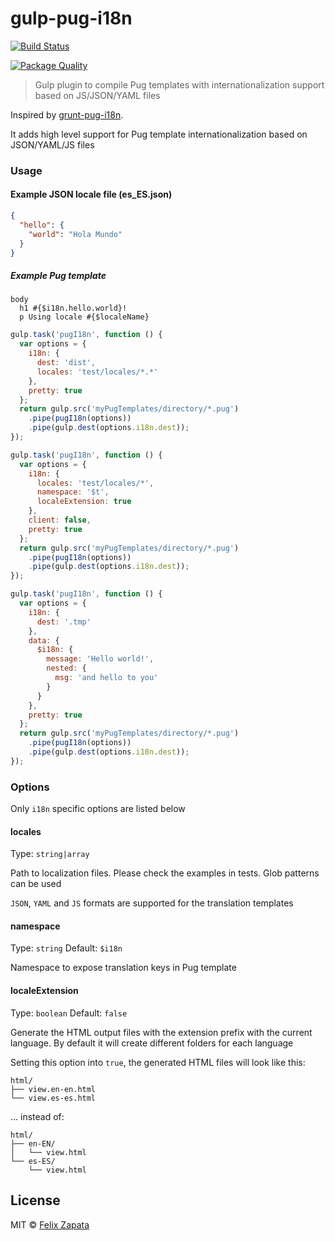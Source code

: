 # gulp-pug-i18n

[![Build Status](https://travis-ci.org/felixzapata/gulp-pug-i18n.png)](https://travis-ci.org/felixzapata/gulp-pug-i18n)

[![Package Quality](http://npm.packagequality.com/badge/gulp-pug-i18n.png)](http://npm.packagequality.com/badge/gulp-pug-i18n.png)

> Gulp plugin to compile Pug templates with internationalization support based on JS/JSON/YAML files

Inspired by [grunt-pug-i18n](https://github.com/AdesisNetlife/grunt-pug-i18n).

It adds high level support for Pug template internationalization based on JSON/YAML/JS files

### Usage

#### Example JSON locale file (es_ES.json)
```json
{
  "hello": {
    "world": "Hola Mundo"
  }
}
```

##### Example Pug template
```pug
body
  h1 #{$i18n.hello.world}!
  p Using locale #{$localeName}
```

```javascript
gulp.task('pugI18n', function () {
  var options = {
    i18n: {
      dest: 'dist',
      locales: 'test/locales/*.*'
    },
    pretty: true
  };
  return gulp.src('myPugTemplates/directory/*.pug')
    .pipe(pugI18n(options))
    .pipe(gulp.dest(options.i18n.dest));
});
```

```javascript
gulp.task('pugI18n', function () {
  var options = {
    i18n: {
      locales: 'test/locales/*',
      namespace: '$t',
      localeExtension: true
    },
    client: false,
    pretty: true
  };
  return gulp.src('myPugTemplates/directory/*.pug')
    .pipe(pugI18n(options))
    .pipe(gulp.dest(options.i18n.dest));
});
```

```javascript
gulp.task('pugI18n', function () {
  var options = {
    i18n: {
      dest: '.tmp'
    },
    data: {
      $i18n: {
        message: 'Hello world!',
        nested: {
          msg: 'and hello to you'
        }
      }
    },
    pretty: true
  };
  return gulp.src('myPugTemplates/directory/*.pug')
    .pipe(pugI18n(options))
    .pipe(gulp.dest(options.i18n.dest));
});
```

### Options

Only `i18n` specific options are listed below


#### locales
Type: `string|array`

Path to localization files. Please check the examples in tests. Glob patterns can be used

`JSON`, `YAML` and `JS` formats are supported for the translation templates

#### namespace
Type: `string`
Default: `$i18n`

Namespace to expose translation keys in Pug template

#### localeExtension
Type: `boolean`
Default: `false`

Generate the HTML output files with the extension prefix with the current language.
By default it will create different folders for each language

Setting this option into `true`, the generated HTML files will look like this:
```
html/
├── view.en-en.html
└── view.es-es.html
```
... instead of:
```
html/
├── en-EN/
│   └── view.html
└── es-ES/
    └── view.html
```

## License

MIT © [Felix Zapata](http://github.com/felixzapata)